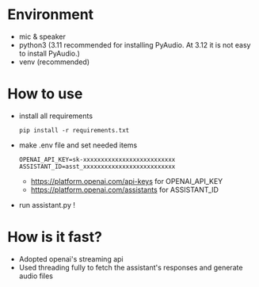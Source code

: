 # Environment
- mic & speaker
- python3 (3.11 recommended for installing PyAudio. At 3.12 it is not easy to install PyAudio.)
- venv (recommended)


# How to use
- install all requirements
  ```
  pip install -r requirements.txt
  ```

- make .env file and set needed items
  ```
  OPENAI_API_KEY=sk-xxxxxxxxxxxxxxxxxxxxxxxxxx
  ASSISTANT_ID=asst_xxxxxxxxxxxxxxxxxxxxxxxxxx
  ```
  - https://platform.openai.com/api-keys for OPENAI_API_KEY
  - https://platform.openai.com/assistants for ASSISTANT_ID

- run assistant.py !


# How is it fast?
- Adopted openai's streaming api
- Used threading fully to fetch the assistant's responses and generate audio files
